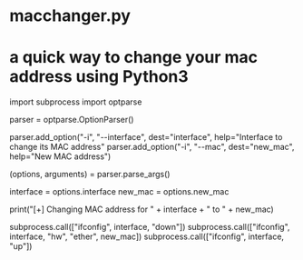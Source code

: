 # macchanger.py
# a quick way to change your mac address using Python3
import subprocess
import optparse

parser = optparse.OptionParser()

parser.add_option("-i", "--interface", dest="interface", help="Interface to change its MAC address"
parser.add_option("-i", "--mac", dest="new_mac", help="New MAC address")

(options, arguments) = parser.parse_args()

interface = options.interface
new_mac = options.new_mac

print("[+] Changing MAC address for " + interface + " to " + new_mac)

subprocess.call(["ifconfig", interface, "down"])
subprocess.call(["ifconfig", interface, "hw", "ether", new_mac])
subprocess.call(["ifconfig", interface, "up"])
